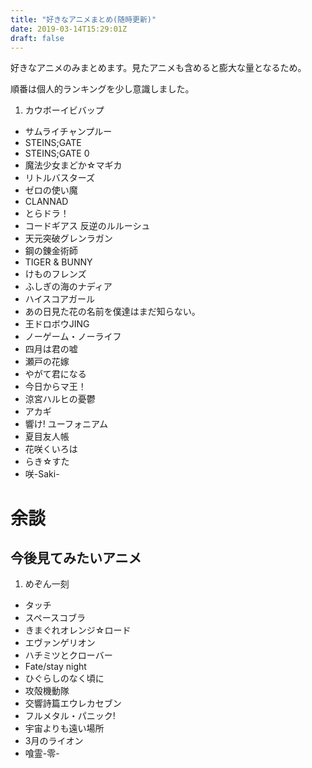```yaml
---
title: "好きなアニメまとめ(随時更新)"
date: 2019-03-14T15:29:01Z
draft: false
---
```


好きなアニメのみまとめます。見たアニメも含めると膨大な量となるため。

順番は個人的ランキングを少し意識しました。

1. カウボーイビバップ
- サムライチャンプルー
- STEINS;GATE
- STEINS;GATE 0
- 魔法少女まどか☆マギカ
- リトルバスターズ
- ゼロの使い魔
- CLANNAD
- とらドラ！
- コードギアス 反逆のルルーシュ
- 天元突破グレンラガン
- 鋼の錬金術師
- TIGER & BUNNY
- けものフレンズ
- ふしぎの海のナディア
- ハイスコアガール
- あの日見た花の名前を僕達はまだ知らない。
- 王ドロボウJING
- ノーゲーム・ノーライフ
- 四月は君の嘘
- 瀬戸の花嫁
- やがて君になる
- 今日からマ王！
- 涼宮ハルヒの憂鬱
- アカギ
- 響け! ユーフォニアム
- 夏目友人帳
- 花咲くいろは
- らき☆すた
- 咲-Saki-

# 余談
## 今後見てみたいアニメ
1. めぞん一刻
- タッチ
- スペースコブラ
- きまぐれオレンジ☆ロード
- エヴァンゲリオン
- ハチミツとクローバー
- Fate/stay night
- ひぐらしのなく頃に
- 攻殻機動隊
- 交響詩篇エウレカセブン
- フルメタル・パニック!
- 宇宙よりも遠い場所
- 3月のライオン
- 喰霊-零-
